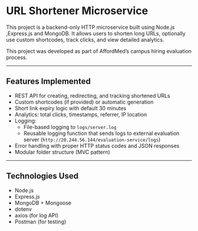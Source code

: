 # URL Shortener Microservice 

This project is a backend-only HTTP microservice built using Node.js ,Express.js and MongoDB. 
It allows users to shorten long URLs, optionally use custom shortcodes, track clicks, and view detailed analytics.

This project was developed as part of AffordMed’s campus hiring evaluation process.

---

##  Features Implemented

- REST API for creating, redirecting, and tracking shortened URLs
- Custom shortcodes (if provided) or automatic generation
- Short link expiry logic with default 30 minutes
- Analytics: total clicks, timestamps, referrer, IP location
- Logging:
  - File-based logging to `logs/server.log`
  - Reusable logging function that sends logs to external evaluation server (`http://20.244.56.144/evaluation-service/logs`)
- Error handling with proper HTTP status codes and JSON responses
- Modular folder structure (MVC pattern)

---

##  Technologies Used

- Node.js
- Express.js
- MongoDB + Mongoose
- dotenv
- axios (for log API)
- Postman (for testing)


